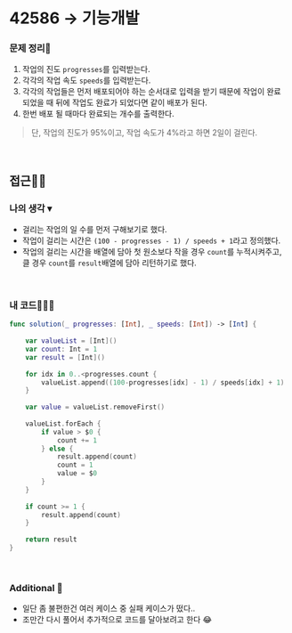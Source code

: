 # 42586 → 기능개발
### 문제 정리📝
1. 작업의 진도 `progresses`를 입력받는다.
2. 각각의 작업 속도 `speeds`를 입력받는다.
3. 각각의 작업들은 먼저 배포되어야 하는 순서대로 입력을 받기 때문에 작업이 완료 되었을 때 뒤에 작업도 완료가 되었다면 같이 배포가 된다.
4. 한번 배포 될 때마다 완료되는 개수를 출력한다.
> 단, 작업의 진도가 95%이고, 작업 속도가 4%라고 하면 2일이 걸린다.

</br>

## 접근🚶🏻
### 나의 생각 ▾
- 걸리는 작업의 일 수를 먼저 구해보기로 했다.
- 작업이 걸리는 시간은 `(100 - progresses - 1) / speeds + 1`라고 정의했다.
- 작업의 걸리는 시간을 배열에 담아 첫 원소보다 작을 경우 `count`를 누적시켜주고, 클 경우 `count`를 `result`배열에 담아 리턴하기로 했다.

</br>


### 내 코드👨🏻‍💻
```swift
func solution(_ progresses: [Int], _ speeds: [Int]) -> [Int] {
    
    var valueList = [Int]()
    var count: Int = 1
    var result = [Int]()
    
    for idx in 0..<progresses.count {
        valueList.append((100-progresses[idx] - 1) / speeds[idx] + 1)
    }
    
    var value = valueList.removeFirst()
    
    valueList.forEach {
        if value > $0 {
            count += 1
        } else {
            result.append(count)
            count = 1
            value = $0
        }
    }
    
    if count >= 1 {
        result.append(count)
    }
    
    return result
}
```

</br>


### Additional 📂
- 일단 좀 불편한건 여러 케이스 중 실패 케이스가 떴다..
- 조만간 다시 풀어서 추가적으로 코드를 달아보려고 한다 😂
